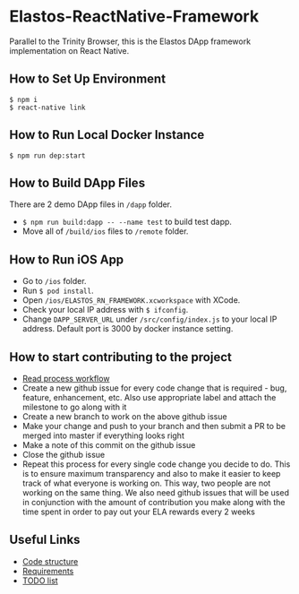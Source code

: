 # Elastos-ReactNative-Framework
Parallel to the Trinity Browser, this is the Elastos DApp framework implementation on React Native.

## How to Set Up Environment
```shell
$ npm i
$ react-native link
```

## How to Run Local Docker Instance
```shell
$ npm run dep:start
```

## How to Build DApp Files
There are 2 demo DApp files in `/dapp` folder.
* `$ npm run build:dapp -- --name test` to build test dapp.
* Move all of `/build/ios` files to `/remote` folder.

## How to Run iOS App
* Go to `/ios` folder.
* Run `$ pod install`.
* Open `/ios/ELASTOS_RN_FRAMEWORK.xcworkspace` with XCode.
* Check your local IP address with `$ ifconfig`.
* Change `DAPP_SERVER_URL` under `/src/config/index.js` to your local IP address. Default port is 3000 by docker instance setting.

## How to start contributing to the project
* [Read process workflow](doc/process_workflow.md)
* Create a new github issue for every code change that is required - bug, feature, enhancement, etc. Also use appropriate label and attach the milestone to go along with it
* Create a new branch to work on the above github issue
* Make your change and push to your branch and then submit a PR to be merged into master if everything looks right
* Make a note of this commit on the github issue 
* Close the github issue
* Repeat this process for every single code change you decide to do. This is to ensure maximum transparency and also to make it easier to keep track of what everyone is working on. This way, two people are not working on the same thing. We also need github issues that will be used in conjunction with the amount of contribution you make along with the time spent in order to pay out your ELA rewards every 2 weeks

## Useful Links
* [Code structure](./doc/structure.md)
* [Requirements](./doc/requirements.md)
* [TODO list](./doc/todo.md)
